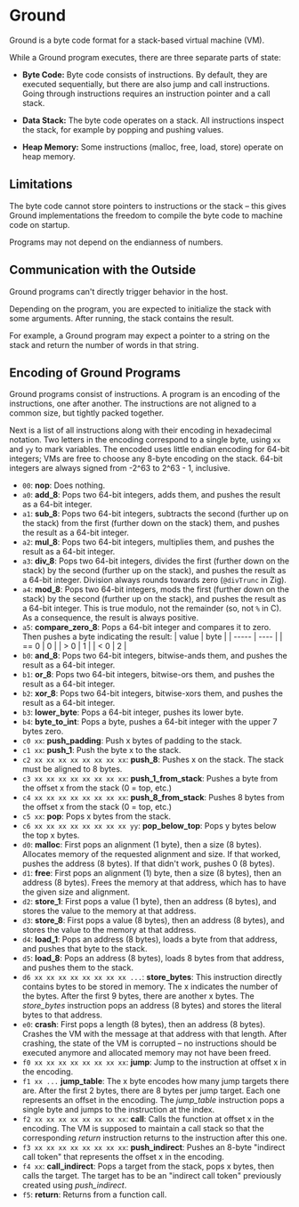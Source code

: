 # Ground

Ground is a byte code format for a stack-based virtual machine (VM).

While a Ground program executes, there are three separate parts of state:

- **Byte Code:**
  Byte code consists of instructions.
  By default, they are executed sequentially, but there are also jump and call instructions.
  Going through instructions requires an instruction pointer and a call stack.

- **Data Stack:**
  The byte code operates on a stack.
  All instructions inspect the stack, for example by popping and pushing values.

- **Heap Memory:**
  Some instructions (malloc, free, load, store) operate on heap memory.

## Limitations

The byte code cannot store pointers to instructions or the stack – this gives Ground implementations the freedom to compile the byte code to machine code on startup.

Programs may not depend on the endianness of numbers.

## Communication with the Outside

Ground programs can't directly trigger behavior in the host.

Depending on the program, you are expected to initialize the stack with some arguments.
After running, the stack contains the result.

For example, a Ground program may expect a pointer to a string on the stack and return the number of words in that string.

## Encoding of Ground Programs

Ground programs consist of instructions.
A program is an encoding of the instructions, one after another.
The instructions are not aligned to a common size, but tightly packed together.

Next is a list of all instructions along with their encoding in hexadecimal notation.
Two letters in the encoding correspond to a single byte, using `xx` and `yy` to mark variables.
The encoded uses little endian encoding for 64-bit integers; VMs are free to choose any 8-byte encoding on the stack.
64-bit integers are always signed from -2^63 to 2^63 - 1, inclusive.

- `00`: **nop**: Does nothing.
- `a0`: **add_8**:
  Pops two 64-bit integers, adds them, and pushes the result as a 64-bit integer.
- `a1`: **sub_8**:
  Pops two 64-bit integers, subtracts the second (further up on the stack) from the first (further down on the stack) them, and pushes the result as a 64-bit integer.
- `a2`: **mul_8**:
  Pops two 64-bit integers, multiplies them, and pushes the result as a 64-bit integer.
- `a3`: **div_8**:
  Pops two 64-bit integers, divides the first (further down on the stack) by the second (further up on the stack), and pushes the result as a 64-bit integer.
  Division always rounds towards zero (`@divTrunc` in Zig).
- `a4`: **mod_8**:
  Pops two 64-bit integers, mods the first (further down on the stack) by the second (further up on the stack), and pushes the result as a 64-bit integer.
  This is true modulo, not the remainder (so, not `%` in C).
  As a consequence, the result is always positive.
- `a5`: **compare_zero_8**:
  Pops a 64-bit integer and compares it to zero.
  Then pushes a byte indicating the result:
  | value | byte |
  | ----- | ---- |
  | == 0 | 0 |
  | > 0 | 1 |
  | < 0 | 2 |
- `b0`: **and_8**:
  Pops two 64-bit integers, bitwise-ands them, and pushes the result as a 64-bit integer.
- `b1`: **or_8**:
  Pops two 64-bit integers, bitwise-ors them, and pushes the result as a 64-bit integer.
- `b2`: **xor_8**:
  Pops two 64-bit integers, bitwise-xors them, and pushes the result as a 64-bit integer.
- `b3`: **lower_byte**:
  Pops a 64-bit integer, pushes its lower byte.
- `b4`: **byte_to_int**:
  Pops a byte, pushes a 64-bit integer with the upper 7 bytes zero.
- `c0 xx`: **push_padding**:
  Push x bytes of padding to the stack.
- `c1 xx`: **push_1**:
  Push the byte x to the stack.
- `c2 xx xx xx xx xx xx xx xx`: **push_8**:
  Pushes x on the stack.
  The stack must be aligned to 8 bytes.
- `c3 xx xx xx xx xx xx xx xx`: **push_1_from_stack**:
  Pushes a byte from the offset x from the stack (0 = top, etc.)
- `c4 xx xx xx xx xx xx xx xx`: **push_8_from_stack**:
  Pushes 8 bytes from the offset x from the stack (0 = top, etc.)
- `c5 xx`: **pop**:
  Pops x bytes from the stack.
- `c6 xx xx xx xx xx xx xx xx yy`: **pop_below_top**:
  Pops y bytes below the top x bytes.
- `d0`: **malloc**:
  First pops an alignment (1 byte), then a size (8 bytes).
  Allocates memory of the requested alignment and size.
  If that worked, pushes the address (8 bytes).
  If that didn't work, pushes 0 (8 bytes).
- `d1`: **free**:
  First pops an alignment (1) byte, then a size (8 bytes), then an address (8 bytes).
  Frees the memory at that address, which has to have the given size and alignment.
- `d2`: **store_1**:
  First pops a value (1 byte), then an address (8 bytes), and stores the value to the memory at that address.
- `d3`: **store_8**:
  First pops a value (8 bytes), then an address (8 bytes), and stores the value to the memory at that address.
- `d4`: **load_1**:
  Pops an address (8 bytes), loads a byte from that address, and pushes that byte to the stack.
- `d5`: **load_8**:
  Pops an address (8 bytes), loads 8 bytes from that address, and pushes them to the stack.
- `d6 xx xx xx xx xx xx xx xx ...`: **store_bytes**:
  This instruction directly contains bytes to be stored in memory.
  The x indicates the number of the bytes.
  After the first 9 bytes, there are another x bytes.
  The _store_bytes_ instruction pops an address (8 bytes) and stores the literal bytes to that address.
- `e0`: **crash**:
  First pops a length (8 bytes), then an address (8 bytes).
  Crashes the VM with the message at that address with that length.
  After crashing, the state of the VM is corrupted – no instructions should be executed anymore and allocated memory may not have been freed.
- `f0 xx xx xx xx xx xx xx xx`: **jump**:
  Jump to the instruction at offset x in the encoding.
- `f1 xx ...` **jump_table**:
  The x byte encodes how many jump targets there are.
  After the first 2 bytes, there are 8 bytes per jump target.
  Each one represents an offset in the encoding.
  The _jump_table_ instruction pops a single byte and jumps to the instruction at the index.
- `f2 xx xx xx xx xx xx xx xx`: **call**:
  Calls the function at offset x in the encoding.
  The VM is supposed to maintain a call stack so that the corresponding _return_ instruction returns to the instruction after this one.
- `f3 xx xx xx xx xx xx xx xx`: **push_indirect**:
  Pushes an 8-byte "indirect call token" that represents the offset x in the encoding.
- `f4 xx`: **call_indirect**:
  Pops a target from the stack, pops x bytes, then calls the target.
  The target has to be an "indirect call token" previously created using _push_indirect_.
- `f5`: **return**:
  Returns from a function call.
